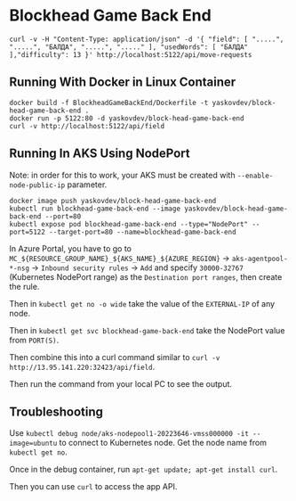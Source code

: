 # Blockhead Game Back End

```shell
curl -v -H "Content-Type: application/json" -d '{ "field": [ ".....", ".....", "БАЛДА", ".....", "....." ], "usedWords": [ "БАЛДА" ],"difficulty": 13 }' http://localhost:5122/api/move-requests
```

## Running With Docker in Linux Container

```shell
docker build -f BlockheadGameBackEnd/Dockerfile -t yaskovdev/block-head-game-back-end .
docker run -p 5122:80 -d yaskovdev/block-head-game-back-end
curl -v http://localhost:5122/api/field
```

## Running In AKS Using NodePort

Note: in order for this to work, your AKS must be created with `--enable-node-public-ip` parameter.

```shell
docker image push yaskovdev/block-head-game-back-end
kubectl run blockhead-game-back-end --image yaskovdev/block-head-game-back-end --port=80
kubectl expose pod blockhead-game-back-end --type="NodePort" --port=5122 --target-port=80 --name=blockhead-game-back-end
```

In Azure Portal, you have to go
to `MC_${RESOURCE_GROUP_NAME}_${AKS_NAME}_${AZURE_REGION}` -> `aks-agentpool-*-nsg` -> `Inbound security rules` -> `Add`
and specify `30000-32767` (Kubernetes NodePort range) as the `Destination port ranges`, then create the rule.

Then in `kubectl get no -o wide` take the value of the `EXTERNAL-IP` of any node.

Then in `kubectl get svc blockhead-game-back-end` take the NodePort value from `PORT(S)`.

Then combine this into a curl command similar to `curl -v http://13.95.141.220:32423/api/field`.

Then run the command from your local PC to see the output.

## Troubleshooting

Use `kubectl debug node/aks-nodepool1-20223646-vmss000000 -it --image=ubuntu` to connect to Kubernetes node. Get the
node name from `kubectl get no`.

Once in the debug container, run `apt-get update; apt-get install curl`.

Then you can use `curl` to access the app API.
